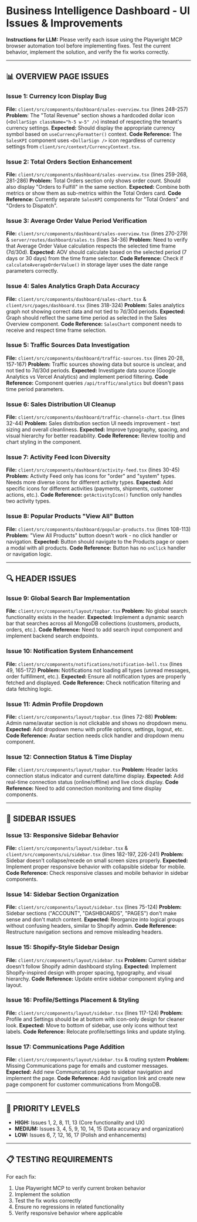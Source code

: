# Business Intelligence Dashboard - UI Issues & Improvements

**Instructions for LLM:** Please verify each issue using the Playwright MCP browser automation tool before implementing fixes. Test the current behavior, implement the solution, and verify the fix works correctly.

---

## 📊 OVERVIEW PAGE ISSUES

### Issue 1: Currency Icon Display Bug
**File:** `client/src/components/dashboard/sales-overview.tsx` (lines 248-257)
**Problem:** The "Total Revenue" section shows a hardcoded dollar icon (`<DollarSign className="h-5 w-5" />`) instead of respecting the tenant's currency settings.
**Expected:** Should display the appropriate currency symbol based on `useCurrencyFormatter()` context.
**Code Reference:** The `SalesKPI` component uses `<DollarSign />` icon regardless of currency settings from `client/src/context/CurrencyContext.tsx`.

### Issue 2: Total Orders Section Enhancement
**File:** `client/src/components/dashboard/sales-overview.tsx` (lines 259-268, 281-286)
**Problem:** Total Orders section only shows order count. Should also display "Orders to Fulfill" in the same section.
**Expected:** Combine both metrics or show them as sub-metrics within the Total Orders card.
**Code Reference:** Currently separate `SalesKPI` components for "Total Orders" and "Orders to Dispatch".

### Issue 3: Average Order Value Period Verification
**File:** `client/src/components/dashboard/sales-overview.tsx` (lines 270-279) & `server/routes/dashboard/sales.ts` (lines 34-36)
**Problem:** Need to verify that Average Order Value calculation respects the selected time frame (7d/30d).
**Expected:** AOV should calculate based on the selected period (7 days or 30 days) from the time frame selector.
**Code Reference:** Check if `calculateAverageOrderValue()` in storage layer uses the date range parameters correctly.

### Issue 4: Sales Analytics Graph Data Accuracy
**File:** `client/src/components/dashboard/sales-chart.tsx` & `client/src/pages/dashboard.tsx` (lines 318-324)
**Problem:** Sales analytics graph not showing correct data and not tied to 7d/30d periods.
**Expected:** Graph should reflect the same time period as selected in the Sales Overview component.
**Code Reference:** `SalesChart` component needs to receive and respect time frame selection.

### Issue 5: Traffic Sources Data Investigation
**File:** `client/src/components/dashboard/traffic-sources.tsx` (lines 20-28, 157-167)
**Problem:** Traffic sources showing data but source is unclear, and not tied to 7d/30d periods.
**Expected:** Investigate data source (Google Analytics vs Vercel Analytics) and implement period filtering.
**Code Reference:** Component queries `/api/traffic/analytics` but doesn't pass time period parameters.

### Issue 6: Sales Distribution UI Cleanup
**File:** `client/src/components/dashboard/traffic-channels-chart.tsx` (lines 32-44)
**Problem:** Sales distribution section UI needs improvement - text sizing and overall cleanliness.
**Expected:** Improve typography, spacing, and visual hierarchy for better readability.
**Code Reference:** Review tooltip and chart styling in the component.

### Issue 7: Activity Feed Icon Diversity
**File:** `client/src/components/dashboard/activity-feed.tsx` (lines 30-45)
**Problem:** Activity Feed only has icons for "order" and "system" types. Needs more diverse icons for different activity types.
**Expected:** Add specific icons for different activities (payments, shipments, customer actions, etc.).
**Code Reference:** `getActivityIcon()` function only handles two activity types.

### Issue 8: Popular Products "View All" Button
**File:** `client/src/components/dashboard/popular-products.tsx` (lines 108-113)
**Problem:** "View All Products" button doesn't work - no click handler or navigation.
**Expected:** Button should navigate to the Products page or open a modal with all products.
**Code Reference:** Button has no `onClick` handler or navigation logic.

---

## 🔍 HEADER ISSUES

### Issue 9: Global Search Bar Implementation
**File:** `client/src/components/layout/topbar.tsx`
**Problem:** No global search functionality exists in the header.
**Expected:** Implement a dynamic search bar that searches across all MongoDB collections (customers, products, orders, etc.).
**Code Reference:** Need to add search input component and implement backend search endpoints.

### Issue 10: Notification System Enhancement
**File:** `client/src/components/notifications/notification-bell.tsx` (lines 49, 165-172)
**Problem:** Notifications not loading all types (unread messages, order fulfillment, etc.).
**Expected:** Ensure all notification types are properly fetched and displayed.
**Code Reference:** Check notification filtering and data fetching logic.

### Issue 11: Admin Profile Dropdown
**File:** `client/src/components/layout/topbar.tsx` (lines 72-88)
**Problem:** Admin name/avatar section is not clickable and shows no dropdown menu.
**Expected:** Add dropdown menu with profile options, settings, logout, etc.
**Code Reference:** Avatar section needs click handler and dropdown menu component.

### Issue 12: Connection Status & Time Display
**File:** `client/src/components/layout/topbar.tsx`
**Problem:** Header lacks connection status indicator and current date/time display.
**Expected:** Add real-time connection status (online/offline) and live clock display.
**Code Reference:** Need to add connection monitoring and time display components.

---

## 📱 SIDEBAR ISSUES

### Issue 13: Responsive Sidebar Behavior
**File:** `client/src/components/layout/sidebar.tsx` & `client/src/components/ui/sidebar.tsx` (lines 182-197, 226-241)
**Problem:** Sidebar doesn't collapse/recede on small screen sizes properly.
**Expected:** Implement proper responsive behavior with collapsible sidebar for mobile.
**Code Reference:** Check responsive classes and mobile behavior in sidebar components.

### Issue 14: Sidebar Section Organization
**File:** `client/src/components/layout/sidebar.tsx` (lines 75-124)
**Problem:** Sidebar sections ("ACCOUNT", "DASHBOARDS", "PAGES") don't make sense and don't match content.
**Expected:** Reorganize into logical groups without confusing headers, similar to Shopify admin.
**Code Reference:** Restructure navigation sections and remove misleading headers.

### Issue 15: Shopify-Style Sidebar Design
**File:** `client/src/components/layout/sidebar.tsx`
**Problem:** Current sidebar doesn't follow Shopify admin dashboard styling.
**Expected:** Implement Shopify-inspired design with proper spacing, typography, and visual hierarchy.
**Code Reference:** Update entire sidebar component styling and layout.

### Issue 16: Profile/Settings Placement & Styling
**File:** `client/src/components/layout/sidebar.tsx` (lines 117-124)
**Problem:** Profile and Settings should be at bottom with icon-only design for cleaner look.
**Expected:** Move to bottom of sidebar, use only icons without text labels.
**Code Reference:** Relocate profile/settings links and update styling.

### Issue 17: Communications Page Addition
**File:** `client/src/components/layout/sidebar.tsx` & routing system
**Problem:** Missing Communications page for emails and customer messages.
**Expected:** Add new Communications page to sidebar navigation and implement the page.
**Code Reference:** Add navigation link and create new page component for customer communications from MongoDB.

---

## 🎯 PRIORITY LEVELS
- **HIGH:** Issues 1, 2, 8, 11, 13 (Core functionality and UX)
- **MEDIUM:** Issues 3, 4, 5, 9, 10, 14, 15 (Data accuracy and organization)
- **LOW:** Issues 6, 7, 12, 16, 17 (Polish and enhancements)

---

## 📋 TESTING REQUIREMENTS
For each fix:
1. Use Playwright MCP to verify current broken behavior
2. Implement the solution
3. Test the fix works correctly
4. Ensure no regressions in related functionality
5. Verify responsive behavior where applicable





